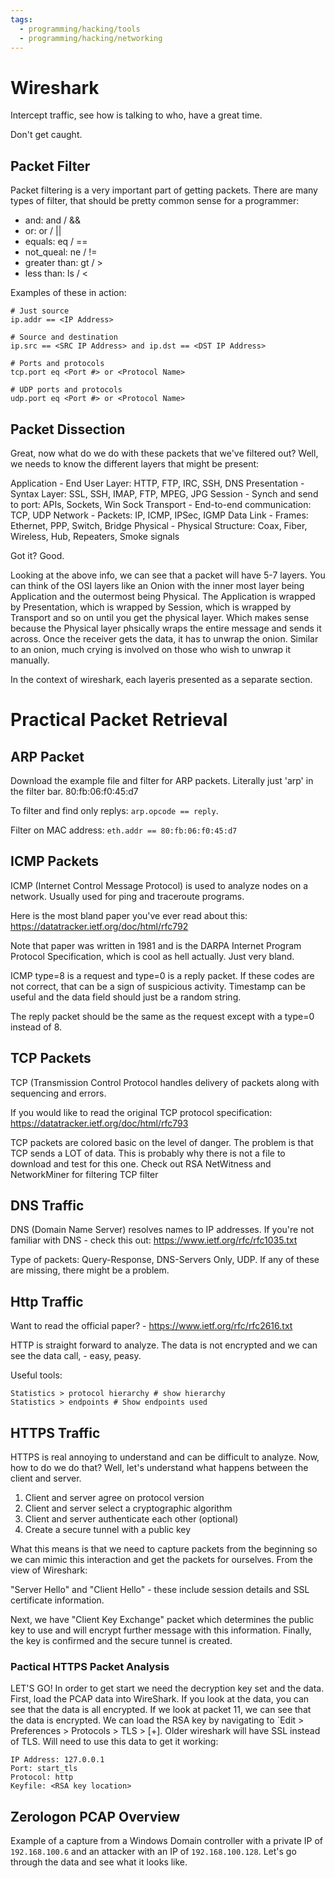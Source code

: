 ```yaml
---
tags:
  - programming/hacking/tools
  - programming/hacking/networking
---
```

# Wireshark 

Intercept traffic, see how is talking to who, have a great time. 

Don't get caught. 

## Packet Filter

Packet filtering is a very important part of getting packets. There are many types of filter, that should be pretty
common sense for a programmer: 
 - and: and / &&
 - or: or / ||
 - equals: eq / ==
 - not_queal: ne / !=
 - greater than: gt / >
 - less than: ls / <

Examples of these in action:

```
# Just source
ip.addr == <IP Address>

# Source and destination
ip.src == <SRC IP Address> and ip.dst == <DST IP Address>

# Ports and protocols
tcp.port eq <Port #> or <Protocol Name>

# UDP ports and protocols
udp.port eq <Port #> or <Protocol Name>
```

## Packet Dissection

Great, now what do we do with these packets that we've filtered out? Well, we needs to know the different layers that
might be present:

Application - End User Layer: HTTP, FTP, IRC, SSH, DNS
Presentation - Syntax Layer: SSL, SSH, IMAP, FTP, MPEG, JPG
Session - Synch and send to port: APIs, Sockets, Win Sock
Transport - End-to-end communication: TCP, UDP
Network - Packets: IP, ICMP, IPSec, IGMP
Data Link - Frames: Ethernet, PPP, Switch, Bridge
Physical - Physical Structure: Coax, Fiber, Wireless, Hub, Repeaters, Smoke signals

Got it? Good.

Looking at the above info, we can see that a packet will have 5-7 layers. You can think of the OSI layers like an Onion
with the inner most layer being Application and the outermost being Physical. The Application is wrapped by
Presentation, which is wrapped by Session, which is wrapped by Transport and so on until you get the physical layer.
Which makes sense because the Physical layer phsically wraps the entire message and sends it across. Once the receiver
gets the data, it has to unwrap the onion. Similar to an onion, much crying is involved on those who wish to unwrap it
manually. 


In the context of wireshark, each layeris presented as a separate section. 


# Practical Packet Retrieval

## ARP Packet

Download the example file and filter for ARP packets. Literally just 'arp' in the filter bar.
80:fb:06:f0:45:d7

To filter and find only replys: `arp.opcode == reply`. 

Filter on MAC address: `eth.addr == 80:fb:06:f0:45:d7`

## ICMP Packets

ICMP (Internet Control Message Protocol) is used to analyze nodes on a network. Usually used for ping and traceroute
programs.

Here is the most bland paper you've ever read about this: https://datatracker.ietf.org/doc/html/rfc792

Note that paper was written in 1981 and is the DARPA Internet Program Protocol Specification, which is cool as hell
actually. Just very bland.

ICMP type=8 is a request and type=0 is a reply packet. If these codes are not correct, that can be a sign of suspicious
activity.  Timestamp can be useful and the data field should just be a random string. 

The reply packet should be the same as the request except with a type=0 instead of 8.

## TCP Packets

TCP (Transmission Control Protocol handles delivery of packets along with sequencing and errors. 

If you would like to read the original TCP protocol specification: https://datatracker.ietf.org/doc/html/rfc793

TCP packets are colored basic on the level of danger. The problem is that TCP sends a LOT of data. This is probably why
there is not a file to download and test for this one. Check out RSA NetWitness and NetworkMiner for filtering TCP
filter


## DNS Traffic

DNS (Domain Name Server) resolves names to IP addresses. If you're not familiar with DNS - check this out:
https://www.ietf.org/rfc/rfc1035.txt

Type of packets: Query-Response, DNS-Servers Only, UDP. If any of these are missing, there might be a problem.

## Http Traffic

Want to read the official paper? - https://www.ietf.org/rfc/rfc2616.txt

HTTP is straight forward to analyze. The data is not encrypted and we can see the data call, - easy, peasy.

Useful tools:
```
Statistics > protocol hierarchy # show hierarchy
Statistics > endpoints # Show endpoints used 
```

## HTTPS Traffic

HTTPS is real annoying to understand and can be difficult to analyze. Now, how to do we do that? Well, let's understand
what happens between the client and server. 

1. Client and server agree on protocol version
2. Client and server select a cryptographic algorithm
3. Client and server authenticate each other (optional)
4. Create a secure tunnel with a public key

What this means is that we need to capture packets from the beginning so we can mimic this interaction and get the
packets for ourselves. From the view of Wireshark:

"Server Hello" and "Client Hello" - these include session details and SSL certificate information.

Next, we have "Client Key Exchange" packet which determines the public key to use and will encrypt further message with
this information.  Finally, the key is confirmed and the secure tunnel is created. 

### Pactical HTTPS Packet Analysis

LET'S GO! In order to get start we need the decryption key set and the data. First, load the PCAP data into WireShark.
If you look at the data, you can see that the data is all encrypted. If we look at packet 11, we can see that the data
is encrypted. We can load the RSA key by navigating to `Edit > Preferences > Protocols > TLS > [+]. Older wireshark will
have SSL instead of TLS. Will need to use this data to get it working:

```
IP Address: 127.0.0.1
Port: start_tls
Protocol: http
Keyfile: <RSA key location>
```

## Zerologon PCAP Overview

Example of a capture from a Windows Domain controller with a private IP of `192.168.100.6` and an attacker with an IP of
`192.168.100.128`. Let's go through the data and see what it looks like. 
